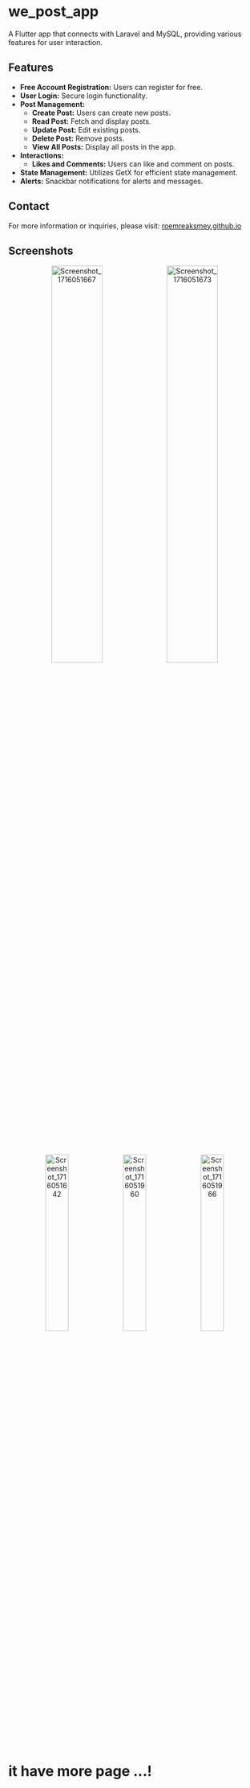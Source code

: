 # we_post_app

A Flutter app that connects with Laravel and MySQL, providing various features for user interaction.

## Features

- **Free Account Registration:** Users can register for free.
- **User Login:** Secure login functionality.
- **Post Management:**
  - **Create Post:** Users can create new posts.
  - **Read Post:** Fetch and display posts.
  - **Update Post:** Edit existing posts.
  - **Delete Post:** Remove posts.
  - **View All Posts:** Display all posts in the app.
- **Interactions:**
  - **Likes and Comments:** Users can like and comment on posts.
- **State Management:** Utilizes GetX for efficient state management.
- **Alerts:** Snackbar notifications for alerts and messages.

## Contact

For more information or inquiries, please visit: [roemreaksmey.github.io](https://smey09.github.io/roemreaksmey.github.io)

## Screenshots

<p align="center">
  <img src="https://github.com/Smey09/front-end-app-flutter/assets/149933218/3734822f-2f41-4951-bc8f-19c0f8305070" alt="Screenshot_1716051667" width="45%"/>
  <img src="https://github.com/Smey09/front-end-app-flutter/assets/149933218/2f6c587e-16db-408b-bf96-182ec335afca" alt="Screenshot_1716051673" width="45%"/>
</p>

<p align="center">
  <img src="https://github.com/Smey09/front-end-app-flutter/assets/149933218/1de9d0ca-22c6-4fd2-9c51-16d0c1e7b4aa" alt="Screenshot_1716051642" width="30%"/>
  <img src="https://github.com/Smey09/front-end-app-flutter/assets/149933218/2544b7fb-9e75-4660-8ac7-23ba34ffc16b" alt="Screenshot_1716051960" width="30%"/>
  <img src="https://github.com/Smey09/front-end-app-flutter/assets/149933218/8aab070f-02b1-4030-8712-5519cac1afe4" alt="Screenshot_1716051966" width="30%"/>
</p>

# it have more page ...!
